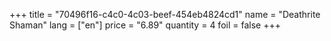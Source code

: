 +++
title = "70496f16-c4c0-4c03-beef-454eb4824cd1"
name = "Deathrite Shaman"
lang = ["en"]
price = "6.89"
quantity = 4
foil = false
+++
